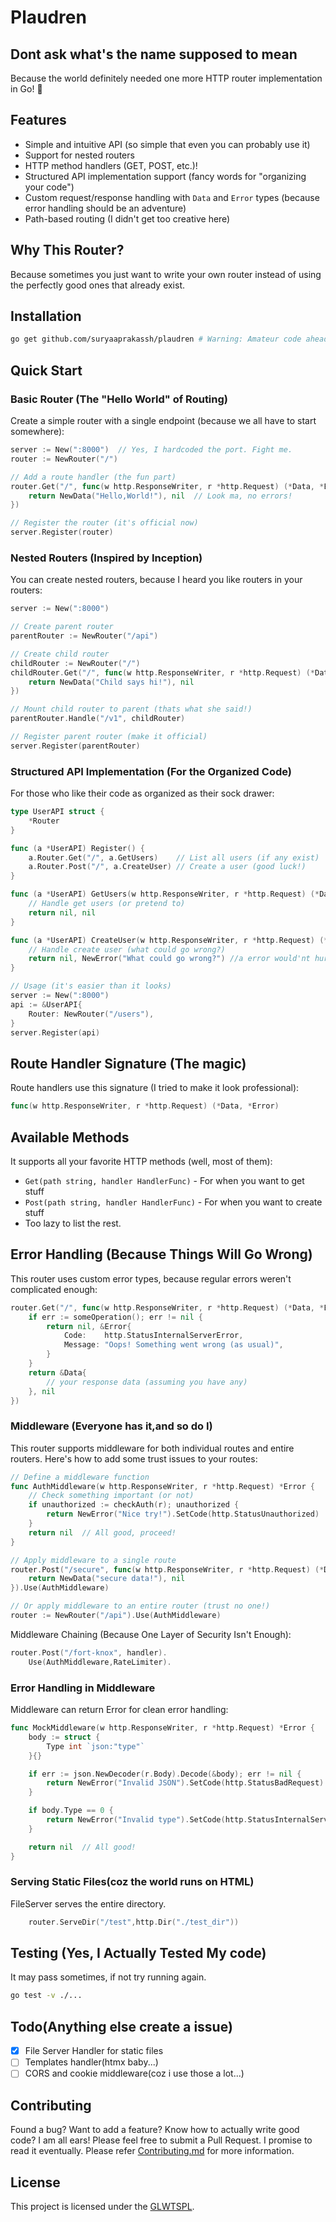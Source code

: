 # Plaudren

## Dont ask what's the name supposed to mean

Because the world definitely needed one more HTTP router implementation in Go! 🎉

## Features

- Simple and intuitive API (so simple that even you can probably use it)
- Support for nested routers
- HTTP method handlers (GET, POST, etc.)!
- Structured API implementation support (fancy words for "organizing your code")
- Custom request/response handling with `Data` and `Error` types (because error handling should be an adventure)
- Path-based routing (I didn't get too creative here)

## Why This Router?

Because sometimes you just want to write your own router instead of using the perfectly good ones that already exist.

## Installation

```bash
go get github.com/suryaaprakassh/plaudren # Warning: Amateur code ahead
```

## Quick Start

### Basic Router (The "Hello World" of Routing)

Create a simple router with a single endpoint (because we all have to start somewhere):

```go
server := New(":8000")  // Yes, I hardcoded the port. Fight me.
router := NewRouter("/")

// Add a route handler (the fun part)
router.Get("/", func(w http.ResponseWriter, r *http.Request) (*Data, *Error) {
    return NewData("Hello,World!"), nil  // Look ma, no errors!
})

// Register the router (it's official now)
server.Register(router)
```

### Nested Routers (Inspired by Inception)

You can create nested routers, because I heard you like routers in your routers:

```go
server := New(":8000")

// Create parent router
parentRouter := NewRouter("/api")

// Create child router
childRouter := NewRouter("/")
childRouter.Get("/", func(w http.ResponseWriter, r *http.Request) (*Data, *Error) {
    return NewData("Child says hi!"), nil
})

// Mount child router to parent (thats what she said!)
parentRouter.Handle("/v1", childRouter)

// Register parent router (make it official)
server.Register(parentRouter)
```

### Structured API Implementation (For the Organized Code)

For those who like their code as organized as their sock drawer:

```go
type UserAPI struct {
    *Router
}

func (a *UserAPI) Register() {
    a.Router.Get("/", a.GetUsers)    // List all users (if any exist)
    a.Router.Post("/", a.CreateUser) // Create a user (good luck!)
}

func (a *UserAPI) GetUsers(w http.ResponseWriter, r *http.Request) (*Data, *Error) {
    // Handle get users (or pretend to)
    return nil, nil
}

func (a *UserAPI) CreateUser(w http.ResponseWriter, r *http.Request) (*Data, *Error) {
    // Handle create user (what could go wrong?)
    return nil, NewError("What could go wrong?") //a error would'nt hurt though
}

// Usage (it's easier than it looks)
server := New(":8000")
api := &UserAPI{
    Router: NewRouter("/users"),
}
server.Register(api)
```

## Route Handler Signature (The magic)

Route handlers use this signature (I tried to make it look professional):

```go
func(w http.ResponseWriter, r *http.Request) (*Data, *Error)
```

## Available Methods

It supports all your favorite HTTP methods (well, most of them):

- `Get(path string, handler HandlerFunc)` - For when you want to get stuff
- `Post(path string, handler HandlerFunc)` - For when you want to create stuff
- Too lazy to list the rest.

## Error Handling (Because Things Will Go Wrong)

This router uses custom error types, because regular errors weren't complicated enough:

```go
router.Get("/", func(w http.ResponseWriter, r *http.Request) (*Data, *Error) {
    if err := someOperation(); err != nil {
        return nil, &Error{
            Code:    http.StatusInternalServerError,
            Message: "Oops! Something went wrong (as usual)",
        }
    }
    return &Data{
        // your response data (assuming you have any)
    }, nil
})
```

### Middleware (Everyone has it,and so do I)

This router supports middleware for both individual routes and entire routers. Here's how to add some trust issues to your routes:

```go
// Define a middleware function
func AuthMiddleware(w http.ResponseWriter, r *http.Request) *Error {
    // Check something important (or not)
    if unauthorized := checkAuth(r); unauthorized {
        return NewError("Nice try!").SetCode(http.StatusUnauthorized)
    }
    return nil  // All good, proceed!
}

// Apply middleware to a single route
router.Post("/secure", func(w http.ResponseWriter, r *http.Request) (*Data, *Error) {
    return NewData("secure data!"), nil
}).Use(AuthMiddleware)

// Or apply middleware to an entire router (trust no one!)
router := NewRouter("/api").Use(AuthMiddleware)
```

Middleware Chaining (Because One Layer of Security Isn't Enough):

```go
router.Post("/fort-knox", handler).
    Use(AuthMiddleware,RateLimiter).
```

### Error Handling in Middleware

Middleware can return Error for clean error handling:

```go
func MockMiddleware(w http.ResponseWriter, r *http.Request) *Error {
    body := struct {
        Type int `json:"type"`
    }{}

    if err := json.NewDecoder(r.Body).Decode(&body); err != nil {
        return NewError("Invalid JSON").SetCode(http.StatusBadRequest)
    }

    if body.Type == 0 {
        return NewError("Invalid type").SetCode(http.StatusInternalServerError)
    }

    return nil  // All good!
}
```

### Serving Static Files(coz the world runs on HTML)

FileServer serves the entire directory.

```go
    router.ServeDir("/test",http.Dir("./test_dir"))
```


## Testing (Yes, I Actually Tested My code)

It may pass sometimes, if not try running again.

```sh
go test -v ./...
```

## Todo(Anything else create a issue)
- [x] File Server Handler for static files
- [ ] Templates handler(htmx baby...)
- [ ] CORS and cookie middleware(coz i use those a lot...)

## Contributing

Found a bug? Want to add a feature? Know how to actually write good code? I am all ears! Please feel free to submit a Pull Request. I promise to read it eventually. Please refer [Contributing.md](./Contributing.md) for more information.

## License

This project is licensed under the [GLWTSPL](https://github.com/suryaaprakassh/plaudren/blob/main/LICENSE).
